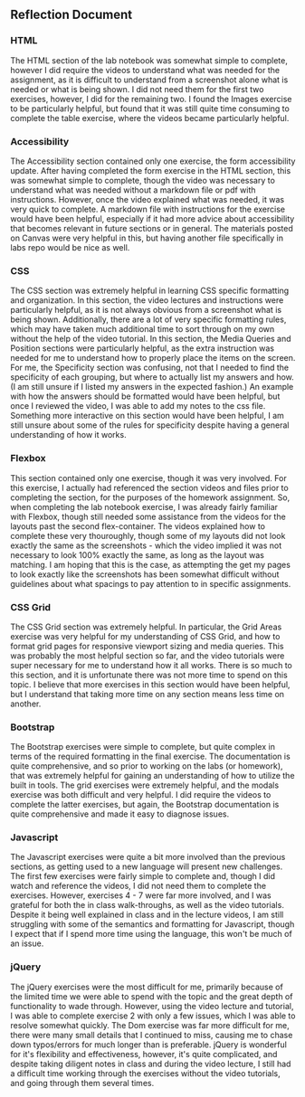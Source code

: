 ## Reflection Document

### HTML

The HTML section of the lab notebook was somewhat simple to complete, however I did require the videos to understand what was needed for the assignment, as it is difficult to understand from a screenshot alone what is needed or what is being shown. I did not need them for the first two exercises, however, I did for the remaining two. I found the Images exercise to be particularly helpful, but found that it was still quite time consuming to complete the table exercise, where the videos became particularly helpful.

### Accessibility

The Accessibility section contained only one exercise, the form accessibility update. After having completed the form exercise in the HTML section, this was somewhat simple to complete, though the video was necessary to understand what was needed without a markdown file or pdf with instructions. However, once the video explained what was needed, it was very quick to complete. A markdown file with instructions for the exercise would have been helpful, especially if it had more advice about accessibility that becomes relevant in future sections or in general. The materials posted on Canvas were very helpful in this, but having another file specifically in labs repo would be nice as well.

### CSS

The CSS section was extremely helpful in learning CSS specific formatting and organization. In this section, the video lectures and instructions were particularly helpful, as it is not always obvious from a screenshot what is being shown. Additionally, there are a lot of very specific formatting rules, which may have taken much additional time to sort through on my own without the help of the video tutorial. In this section, the Media Queries and Position sections were particularly helpful, as the extra instruction was needed for me to understand how to properly place the items on the screen. For me, the Specificity section was confusing, not that I needed to find the specificity of each grouping, but where to actually list my answers and how. (I am still unsure if I listed my answers in the expected fashion.) An example with how the answers should be formatted would have been helpful, but once I reviewed the video, I was able to add my notes to the css file. Something more interactive on this section would have been helpful, I am still unsure about some of the rules for specificity despite having a general understanding of how it works.

### Flexbox

This section contained only one exercise, though it was very involved. For this exercise, I actually had referenced the section videos and files prior to completing the section, for the purposes of the homework assignment. So, when completing the lab notebook exercise, I was already fairly familiar with Flexbox, though still needed some assistance from the videos for the layouts past the second flex-container. The videos explained how to complete these very thouroughly, though some of my layouts did not look exactly the same as the screenshots - which the video implied it was not necessary to look 100% exactly the same, as long as the layout was matching. I am hoping that this is the case, as attempting the get my pages to look exactly like the screenshots has been somewhat difficult without guidelines about what spacings to pay attention to in specific assignments.

### CSS Grid

The CSS Grid section was extremely helpful. In particular, the Grid Areas exercise was very helpful for my understanding of CSS Grid, and how to format grid pages for responsive viewport sizing and media queries. This was probably the most helpful section so far, and the video tutorials were super necessary for me to understand how it all works. There is so much to this section, and it is unfortunate there was not more time to spend on this topic. I believe that more exercises in this section would have been helpful, but I understand that taking more time on any section means less time on another.

### Bootstrap

The Bootstrap exercises were simple to complete, but quite complex in terms of the required formatting in the final exercise. The documentation is quite comprehensive, and so prior to working on the labs (or homework), that was extremely helpful for gaining an understanding of how to utilize the built in tools. The grid exercises were extremely helpful, and the modals exercise was both difficult and very helpful. I did require the videos to complete the latter exercises, but again, the Bootstrap documentation is quite comprehensive and made it easy to diagnose issues.

### Javascript

The Javascript exercises were quite a bit more involved than the previous sections, as getting used to a new language will present new challenges. The first few exercises were fairly simple to complete and, though I did watch and reference the videos, I did not need them to complete the exercises. However, exercises 4 - 7 were far more involved, and I was grateful for both the in class walk-throughs, as well as the video tutorials. Despite it being well explained in class and in the lecture videos, I am still struggling with some of the semantics and formatting for Javascript, though I expect that if I spend more time using the language, this won't be much of an issue.

### jQuery

The jQuery exercises were the most difficult for me, primarily because of the limited time we were able to spend with the topic and the great depth of functionality to wade through. However, using the video lecture and tutorial, I was able to complete exercise 2 with only a few issues, which I was able to resolve somewhat quickly. The Dom exercise was far more difficult for me, there were many small details that I continued to miss, causing me to chase down typos/errors for much longer than is preferable. jQuery is wonderful for it's flexibility and effectiveness, however, it's quite complicated, and despite taking diligent notes in class and during the video lecture, I still had a difficult time working through the exercises without the video tutorials, and going through them several times.
